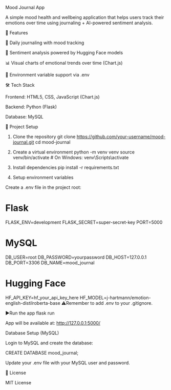 Mood Journal App

A simple mood health and wellbeing application that helps users track their emotions over time using journaling + AI-powered sentiment analysis.

🚀 Features

📓 Daily journaling with mood tracking

🤖 Sentiment analysis powered by Hugging Face models

📊 Visual charts of emotional trends over time (Chart.js)

🔐 Environment variable support via .env

🛠️ Tech Stack

Frontend: HTML5, CSS, JavaScript (Chart.js)

Backend: Python (Flask)

Database: MySQL

📂 Project Setup
1. Clone the repository
git clone https://github.com/your-username/mood-journal.git
cd mood-journal

2. Create a virtual environment
python -m venv venv
source venv/bin/activate   # On Windows: venv\Scripts\activate

3. Install dependencies
pip install -r requirements.txt

4. Setup environment variables

Create a .env file in the project root:

# Flask
FLASK_ENV=development
FLASK_SECRET=super-secret-key
PORT=5000

# MySQL
DB_USER=root
DB_PASSWORD=yourpassword
DB_HOST=127.0.0.1
DB_PORT=3306
DB_NAME=mood_journal

# Hugging Face
HF_API_KEY=hf_your_api_key_here
HF_MODEL=j-hartmann/emotion-english-distilroberta-base
⚠Remember to add .env to your .gitignore.

▶Run the app
flask run


App will be available at: http://127.0.0.1:5000/

 Database Setup (MySQL)

Login to MySQL and create the database:

CREATE DATABASE mood_journal;


Update your .env file with your MySQL user and password.

📜 License

MIT License
